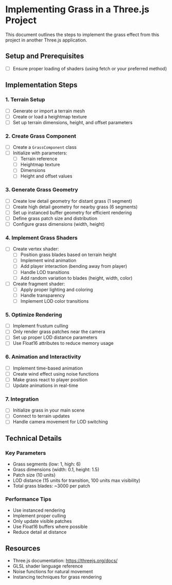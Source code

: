 # Implementing Grass in a Three.js Project

This document outlines the steps to implement the grass effect from this project in another Three.js application.

## Setup and Prerequisites

- [ ] Ensure proper loading of shaders (using fetch or your preferred method)

## Implementation Steps

### 1. Terrain Setup

- [ ] Generate or import a terrain mesh
- [ ] Create or load a heightmap texture
- [ ] Set up terrain dimensions, height, and offset parameters

### 2. Create Grass Component

- [ ] Create a `GrassComponent` class
- [ ] Initialize with parameters:
  - [ ] Terrain reference
  - [ ] Heightmap texture
  - [ ] Dimensions
  - [ ] Height and offset values

### 3. Generate Grass Geometry

- [ ] Create low detail geometry for distant grass (1 segment)
- [ ] Create high detail geometry for nearby grass (6 segments)
- [ ] Set up instanced buffer geometry for efficient rendering
- [ ] Define grass patch size and distribution
- [ ] Configure grass dimensions (width, height)

### 4. Implement Grass Shaders

- [ ] Create vertex shader:
  - [ ] Position grass blades based on terrain height
  - [ ] Implement wind animation
  - [ ] Add player interaction (bending away from player)
  - [ ] Handle LOD transitions
  - [ ] Add random variation to blades (height, width, color)
- [ ] Create fragment shader:
  - [ ] Apply proper lighting and coloring
  - [ ] Handle transparency
  - [ ] Implement LOD color transitions

### 5. Optimize Rendering

- [ ] Implement frustum culling
- [ ] Only render grass patches near the camera
- [ ] Set up proper LOD distance parameters
- [ ] Use Float16 attributes to reduce memory usage

### 6. Animation and Interactivity

- [ ] Implement time-based animation
- [ ] Create wind effect using noise functions
- [ ] Make grass react to player position
- [ ] Update animations in real-time

### 7. Integration

- [ ] Initialize grass in your main scene
- [ ] Connect to terrain updates
- [ ] Handle camera movement for LOD switching

## Technical Details

### Key Parameters

- Grass segments (low: 1, high: 6)
- Grass dimensions (width: 0.1, height: 1.5)
- Patch size (10 units)
- LOD distance (15 units for transition, 100 units max visibility)
- Total grass blades: ~3000 per patch

### Performance Tips

- Use instanced rendering
- Implement proper culling
- Only update visible patches
- Use Float16 buffers where possible
- Reduce detail at distance

## Resources

- Three.js documentation: https://threejs.org/docs/
- GLSL shader language reference
- Noise functions for natural movement
- Instancing techniques for grass rendering 